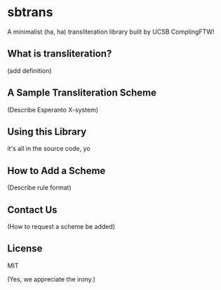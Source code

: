 sbtrans
=======

A minimalist (ha, ha) transliteration library built by UCSB ComplingFTW!

## What is transliteration?

(add definition)


## A Sample Transliteration Scheme

(Describe Esperanto X-system)


## Using this Library

it's all in the source code, yo


## How to Add a Scheme

(Describe rule format)


## Contact Us

(How to request a scheme be added)


## License

MIT 

(Yes, we appreciate the irony.)


